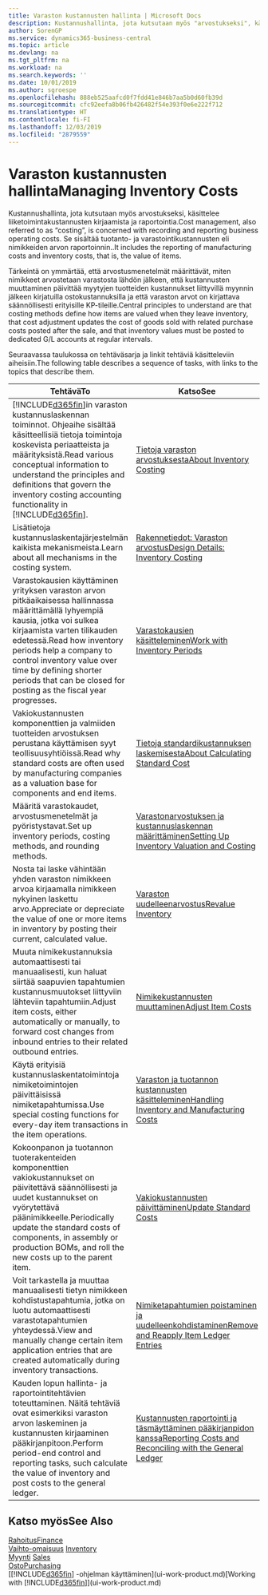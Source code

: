 ```yaml
---
title: Varaston kustannusten hallinta | Microsoft Docs
description: Kustannushallinta, jota kutsutaan myös "arvostukseksi", käsittelee liiketoiminnan toimintokustannusten tallennusta ja raportointia. Se sisältää tuotanto- ja varastointikustannusten eli nimikkeiden arvon raportoinnin..
author: SorenGP
ms.service: dynamics365-business-central
ms.topic: article
ms.devlang: na
ms.tgt_pltfrm: na
ms.workload: na
ms.search.keywords: ''
ms.date: 10/01/2019
ms.author: sgroespe
ms.openlocfilehash: 888eb525aafcd0f7fdd41e846b7aa5b0d60fb39d
ms.sourcegitcommit: cfc92eefa8b06fb426482f54e393f0e6e222f712
ms.translationtype: HT
ms.contentlocale: fi-FI
ms.lasthandoff: 12/03/2019
ms.locfileid: "2879559"
---
```

# <a name="managing-inventory-costs"></a><span data-ttu-id="451cb-104">Varaston kustannusten hallinta</span><span class="sxs-lookup"><span data-stu-id="451cb-104">Managing Inventory Costs</span></span>
<span data-ttu-id="451cb-105">Kustannushallinta, jota kutsutaan myös arvostukseksi, käsittelee liiketoimintakustannusten kirjaamista ja raportointia.</span><span class="sxs-lookup"><span data-stu-id="451cb-105">Cost management, also referred to as “costing”, is concerned with recording and reporting business operating costs.</span></span> <span data-ttu-id="451cb-106">Se sisältää tuotanto- ja varastointikustannusten eli nimikkeiden arvon raportoinnin..</span><span class="sxs-lookup"><span data-stu-id="451cb-106">It includes the reporting of manufacturing costs and inventory costs, that is, the value of items.</span></span>   

<span data-ttu-id="451cb-107">Tärkeintä on ymmärtää, että arvostusmenetelmät määrittävät, miten nimikkeet arvostetaan varastosta lähdön jälkeen, että kustannusten muuttaminen päivittää myytyjen tuotteiden kustannukset liittyvillä myynnin jälkeen kirjatuilla ostokustannuksilla ja että varaston arvot on kirjattava säännöllisesti erityisille KP-tileille.</span><span class="sxs-lookup"><span data-stu-id="451cb-107">Central principles to understand are that costing methods define how items are valued when they leave inventory, that cost adjustment updates the cost of goods sold with related purchase costs posted after the sale, and that inventory values must be posted to dedicated G/L accounts at regular intervals.</span></span>

<span data-ttu-id="451cb-108">Seuraavassa taulukossa on tehtäväsarja ja linkit tehtäviä käsitteleviin aiheisiin.</span><span class="sxs-lookup"><span data-stu-id="451cb-108">The following table describes a sequence of tasks, with links to the topics that describe them.</span></span>

|<span data-ttu-id="451cb-109">**Tehtävä**</span><span class="sxs-lookup"><span data-stu-id="451cb-109">**To**</span></span>|<span data-ttu-id="451cb-110">**Katso**</span><span class="sxs-lookup"><span data-stu-id="451cb-110">**See**</span></span>|  
|------------|-------------|  
|<span data-ttu-id="451cb-111">[!INCLUDE[d365fin](includes/d365fin_md.md)]in varaston kustannuslaskennan toiminnot. Ohjeaihe sisältää käsitteellisiä tietoja toimintoja koskevista periaatteista ja määrityksistä.</span><span class="sxs-lookup"><span data-stu-id="451cb-111">Read various conceptual information to understand the principles and definitions that govern the inventory costing accounting functionality in [!INCLUDE[d365fin](includes/d365fin_md.md)].</span></span>|[<span data-ttu-id="451cb-112">Tietoja varaston arvostuksesta</span><span class="sxs-lookup"><span data-stu-id="451cb-112">About Inventory Costing</span></span>](finance-learn-about-costing.md)|  
|<span data-ttu-id="451cb-113">Lisätietoja kustannuslaskentajärjestelmän kaikista mekanismeista.</span><span class="sxs-lookup"><span data-stu-id="451cb-113">Learn about all mechanisms in the costing system.</span></span>|[<span data-ttu-id="451cb-114">Rakennetiedot: Varaston arvostus</span><span class="sxs-lookup"><span data-stu-id="451cb-114">Design Details: Inventory Costing</span></span>](design-details-inventory-costing.md)|
|<span data-ttu-id="451cb-115">Varastokausien käyttäminen yrityksen varaston arvon pitkäaikaisessa hallinnassa määrittämällä lyhyempiä kausia, jotka voi sulkea kirjaamista varten tilikauden edetessä.</span><span class="sxs-lookup"><span data-stu-id="451cb-115">Read how inventory periods help a company to control inventory value over time by defining shorter periods that can be closed for posting as the fiscal year progresses.</span></span>|[<span data-ttu-id="451cb-116">Varastokausien käsitteleminen</span><span class="sxs-lookup"><span data-stu-id="451cb-116">Work with Inventory Periods</span></span>](finance-how-to-work-with-inventory-periods.md)|
|<span data-ttu-id="451cb-117">Vakiokustannusten komponenttien ja valmiiden tuotteiden arvostuksen perustana käyttämisen syyt teollisuusyhtiöissä.</span><span class="sxs-lookup"><span data-stu-id="451cb-117">Read why standard costs are often used by manufacturing companies as a valuation base for components and end items.</span></span>|[<span data-ttu-id="451cb-118">Tietoja standardikustannuksen laskemisesta</span><span class="sxs-lookup"><span data-stu-id="451cb-118">About Calculating Standard Cost</span></span>](finance-about-calculating-standard-cost.md)|
|<span data-ttu-id="451cb-119">Määritä varastokaudet, arvostusmenetelmät ja pyöristystavat.</span><span class="sxs-lookup"><span data-stu-id="451cb-119">Set up inventory periods, costing methods, and rounding methods.</span></span>|[<span data-ttu-id="451cb-120">Varastonarvostuksen ja kustannuslaskennan määrittäminen</span><span class="sxs-lookup"><span data-stu-id="451cb-120">Setting Up Inventory Valuation and Costing</span></span>](finance-set-up-inventory-valuation-and-costing.md)|
|<span data-ttu-id="451cb-121">Nosta tai laske vähintään yhden varaston nimikkeen arvoa kirjaamalla nimikkeen nykyinen laskettu arvo.</span><span class="sxs-lookup"><span data-stu-id="451cb-121">Appreciate or depreciate the value of one or more items in inventory by posting their current, calculated value.</span></span>|[<span data-ttu-id="451cb-122">Varaston uudelleenarvostus</span><span class="sxs-lookup"><span data-stu-id="451cb-122">Revalue Inventory</span></span>](inventory-how-revalue-inventory.md)|
|<span data-ttu-id="451cb-123">Muuta nimikekustannuksia automaattisesti tai manuaalisesti, kun haluat siirtää saapuvien tapahtumien kustannusmuutokset liittyviin lähteviin tapahtumiin.</span><span class="sxs-lookup"><span data-stu-id="451cb-123">Adjust item costs, either automatically or manually, to forward cost changes from inbound entries to their related outbound entries.</span></span>|[<span data-ttu-id="451cb-124">Nimikekustannusten muuttaminen</span><span class="sxs-lookup"><span data-stu-id="451cb-124">Adjust Item Costs</span></span>](inventory-how-adjust-item-costs.md)|
|<span data-ttu-id="451cb-125">Käytä erityisiä kustannuslaskentatoimintoja nimiketoimintojen päivittäisissä nimiketapahtumissa.</span><span class="sxs-lookup"><span data-stu-id="451cb-125">Use special costing functions for every-day item transactions in the item operations.</span></span>|[<span data-ttu-id="451cb-126">Varaston ja tuotannon kustannusten käsitteleminen</span><span class="sxs-lookup"><span data-stu-id="451cb-126">Handling Inventory and Manufacturing Costs</span></span>](finance-handle-inventory-and-manufacturing-costs.md)|  
|<span data-ttu-id="451cb-127">Kokoonpanon ja tuotannon tuoterakenteiden komponenttien vakiokustannukset on päivitettävä säännöllisesti ja uudet kustannukset on vyörytettävä päänimikkeelle.</span><span class="sxs-lookup"><span data-stu-id="451cb-127">Periodically update the standard costs of components, in assembly or production BOMs, and roll the new costs up to the parent item.</span></span>|[<span data-ttu-id="451cb-128">Vakiokustannusten päivittäminen</span><span class="sxs-lookup"><span data-stu-id="451cb-128">Update Standard Costs</span></span>](finance-how-to-update-standard-costs.md)|
|<span data-ttu-id="451cb-129">Voit tarkastella ja muuttaa manuaalisesti tietyn nimikkeen kohdistustapahtumia, jotka on luotu automaattisesti varastotapahtumien yhteydessä.</span><span class="sxs-lookup"><span data-stu-id="451cb-129">View and manually change certain item application entries that are created automatically during inventory transactions.</span></span>|[<span data-ttu-id="451cb-130">Nimiketapahtumien poistaminen ja uudelleenkohdistaminen</span><span class="sxs-lookup"><span data-stu-id="451cb-130">Remove and Reapply Item Ledger Entries</span></span>](finance-how-to-remove-and-reapply-item-entries.md)|
|<span data-ttu-id="451cb-131">Kauden lopun hallinta- ja raportointitehtävien toteuttaminen. Näitä tehtäviä ovat esimerkiksi varaston arvon laskeminen ja kustannusten kirjaaminen pääkirjanpitoon.</span><span class="sxs-lookup"><span data-stu-id="451cb-131">Perform period-end control and reporting tasks, such calculate the value of inventory and post costs to the general ledger.</span></span>|[<span data-ttu-id="451cb-132">Kustannusten raportointi ja täsmäyttäminen pääkirjanpidon kanssa</span><span class="sxs-lookup"><span data-stu-id="451cb-132">Reporting Costs and Reconciling with the General Ledger</span></span>](finance-report-costs-and-reconcile-with-the-general-ledger.md)|

## <a name="see-also"></a><span data-ttu-id="451cb-133">Katso myös</span><span class="sxs-lookup"><span data-stu-id="451cb-133">See Also</span></span>  
 [<span data-ttu-id="451cb-134">Rahoitus</span><span class="sxs-lookup"><span data-stu-id="451cb-134">Finance</span></span>](finance.md)  
 <span data-ttu-id="451cb-135">[Vaihto-omaisuus](inventory-manage-inventory.md) </span><span class="sxs-lookup"><span data-stu-id="451cb-135">[Inventory](inventory-manage-inventory.md) </span></span>  
 <span data-ttu-id="451cb-136">[Myynti](sales-manage-sales.md) </span><span class="sxs-lookup"><span data-stu-id="451cb-136">[Sales](sales-manage-sales.md) </span></span>  
 [<span data-ttu-id="451cb-137">Osto</span><span class="sxs-lookup"><span data-stu-id="451cb-137">Purchasing</span></span>](purchasing-manage-purchasing.md)  
 <span data-ttu-id="451cb-138">[[!INCLUDE[d365fin](includes/d365fin_md.md)] -ohjelman käyttäminen](ui-work-product.md)</span><span class="sxs-lookup"><span data-stu-id="451cb-138">[Working with [!INCLUDE[d365fin](includes/d365fin_md.md)]](ui-work-product.md)</span></span>
